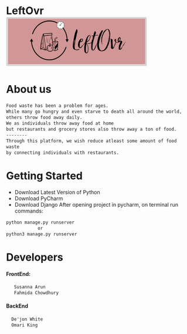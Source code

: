 <h1> LeftOvr<br> <img src ="logo4.png" alt="Logo"></h1>
<h1> About us </h1>

```
Food waste has been a problem for ages. 
While many go hungry and even starve to death all around the world,
others throw food away daily. 
We as individuals throw away food at home 
but restaurants and grocery stores also throw away a ton of food.
--------
Through this platform, we wish reduce atleast some amount of food waste 
by connecting individuals with restaurants.  
```

# Getting Started
  * Download Latest Version of Python 
  * Download PyCharm
  * Download Django
  After opening project in pycharm, on terminal run commands: 
  
  ``` 
  python manage.py runserver  
              or
  python3 manage.py runserver
  ```
# Developers
#### FrontEnd: 
```
   Susanna Arun
   Fahmida Chowdhury
  ```
#### BackEnd
```
  De'jon White 
  Omari King
  ```
   

 
